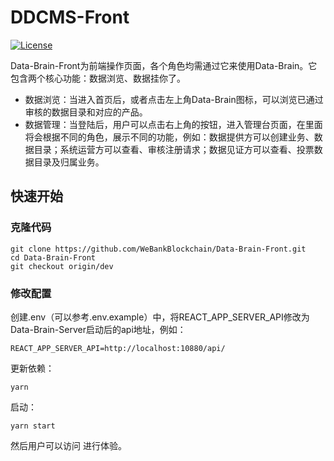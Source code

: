 # DDCMS-Front

[![License](https://img.shields.io/badge/license-Apache%202-4EB1BA.svg)](https://www.apache.org/licenses/LICENSE-2.0.html)


Data-Brain-Front为前端操作页面，各个角色均需通过它来使用Data-Brain。它包含两个核心功能：数据浏览、数据挂你了。

- 数据浏览：当进入首页后，或者点击左上角Data-Brain图标，可以浏览已通过审核的数据目录和对应的产品。
- 数据管理：当登陆后，用户可以点击右上角的按钮，进入管理台页面，在里面将会根据不同的角色，展示不同的功能，例如：数据提供方可以创建业务、数据目录；系统运营方可以查看、审核注册请求；数据见证方可以查看、投票数据目录及归属业务。

## 快速开始

### 克隆代码
```
git clone https://github.com/WeBankBlockchain/Data-Brain-Front.git
cd Data-Brain-Front
git checkout origin/dev
```

### 修改配置
创建.env（可以参考.env.example）中，将REACT_APP_SERVER_API修改为Data-Brain-Server启动后的api地址，例如：
```
REACT_APP_SERVER_API=http://localhost:10880/api/
```


更新依赖：
```
yarn
```

启动：
```
yarn start
```

然后用户可以访问[](http://localhost:3000) 进行体验。

